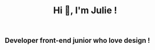 <h1 align="center">Hi 👋, I'm Julie !</h1>
<br>
<h2> Developer front-end junior who love design !</h2>
